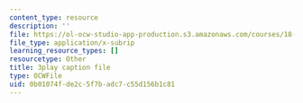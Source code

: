 ```yaml
---
content_type: resource
description: ''
file: https://ol-ocw-studio-app-production.s3.amazonaws.com/courses/18-01sc-single-variable-calculus-fall-2010/0b01074fde2c5f7badc7c55d156b1c81_KhwQKE_tld0.vtt
file_type: application/x-subrip
learning_resource_types: []
resourcetype: Other
title: 3play caption file
type: OCWFile
uid: 0b01074f-de2c-5f7b-adc7-c55d156b1c81
---
```

